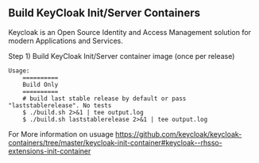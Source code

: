 Build KeyCloak Init/Server Containers
--------------------------------------

Keycloak is an Open Source Identity and Access Management solution for modern Applications and Services.

Step 1) Build KeyCloak Init/Server container image (once per release)

	Usage:
		==========
		Build Only
		==========
		# build last stable release by default or pass "laststablerelease". No tests
		$ ./build.sh 2>&1 | tee output.log
		$ ./build.sh laststablerelease 2>&1 | tee output.log
For More information on usuage https://github.com/keycloak/keycloak-containers/tree/master/keycloak-init-container#keycloak--rhsso-extensions-init-container
